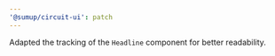 ```yaml
---
'@sumup/circuit-ui': patch
---
```


Adapted the tracking of the `Headline` component for better readability.
